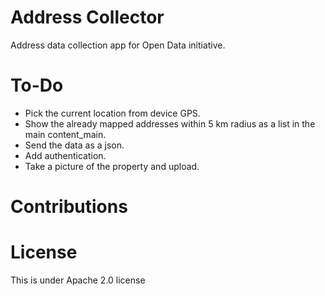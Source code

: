 # Address Collector
Address data collection app for Open Data initiative.

# To-Do
- Pick the current location from device GPS.
- Show the already mapped addresses within 5 km radius as a list in the main content_main.
- Send the data as a json.
- Add authentication.
- Take a picture of the property and upload.

# Contributions

# License
This is under Apache 2.0 license

